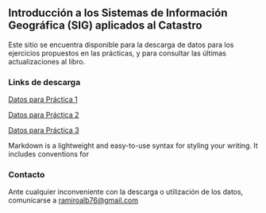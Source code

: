 ## Introducción a los Sistemas de Información Geográfica (SIG) aplicados al Catastro

Este sitio se encuentra disponible para la descarga de datos para los ejercicios propuestos en las prácticas, y para consultar las últimas actualizaciones al libro.


### Links de descarga

[Datos para Práctica 1](https://www.mediafire.com/file/6vk8jec6s2d1dv4/DATOS_P1.rar/file)

[Datos para Práctica 2](https://www.mediafire.com/file/p3zoz255gdcekrt/DATOS_P2.rar/file)

[Datos para Práctica 3](https://www.mediafire.com/file/5ufm1bhr84r59gu/DATOS_P3.rar/file)


Markdown is a lightweight and easy-to-use syntax for styling your writing. It includes conventions for



### Contacto
Ante cualquier inconveniente con la descarga o utilización de los datos, comunicarse a ramiroalb76@gmail.com
